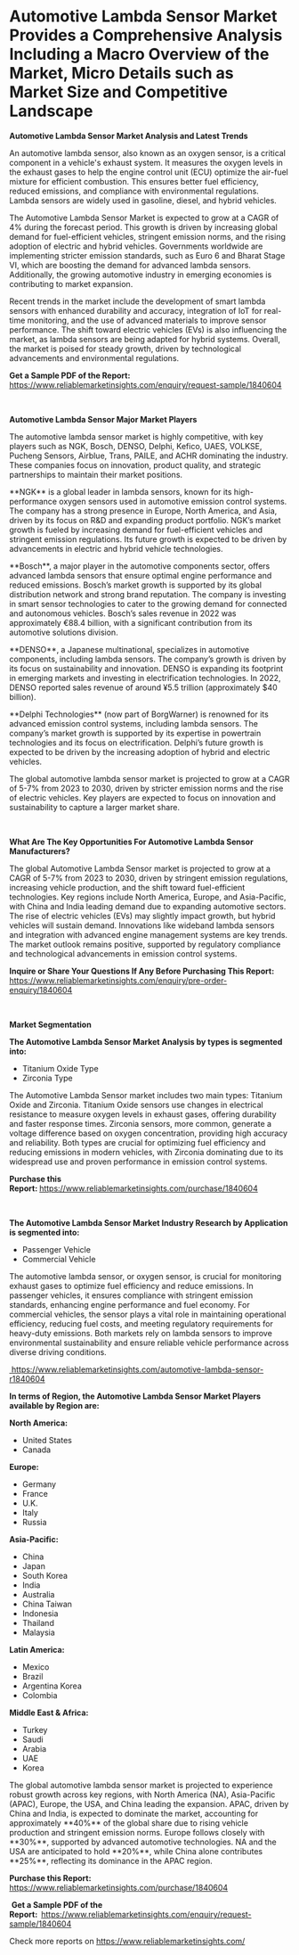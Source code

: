 <p><h1>Automotive Lambda Sensor Market Provides a Comprehensive Analysis Including a Macro Overview of the Market, Micro Details such as Market Size and Competitive Landscape</h1></p><p><strong>Automotive Lambda Sensor Market Analysis and Latest Trends</strong></p>
<p><p>An automotive lambda sensor, also known as an oxygen sensor, is a critical component in a vehicle's exhaust system. It measures the oxygen levels in the exhaust gases to help the engine control unit (ECU) optimize the air-fuel mixture for efficient combustion. This ensures better fuel efficiency, reduced emissions, and compliance with environmental regulations. Lambda sensors are widely used in gasoline, diesel, and hybrid vehicles.</p><p>The Automotive Lambda Sensor Market is expected to grow at a CAGR of 4% during the forecast period. This growth is driven by increasing global demand for fuel-efficient vehicles, stringent emission norms, and the rising adoption of electric and hybrid vehicles. Governments worldwide are implementing stricter emission standards, such as Euro 6 and Bharat Stage VI, which are boosting the demand for advanced lambda sensors. Additionally, the growing automotive industry in emerging economies is contributing to market expansion.</p><p>Recent trends in the market include the development of smart lambda sensors with enhanced durability and accuracy, integration of IoT for real-time monitoring, and the use of advanced materials to improve sensor performance. The shift toward electric vehicles (EVs) is also influencing the market, as lambda sensors are being adapted for hybrid systems. Overall, the market is poised for steady growth, driven by technological advancements and environmental regulations.</p></p>
<p><strong>Get a Sample PDF of the Report:&nbsp;</strong> <a href="https://www.reliablemarketinsights.com/enquiry/request-sample/1840604?utm_campaign=1887&utm_medium=2&utm_source=Github&utm_content=ia&utm_term=24012025&utm_id=automotive-lambda-sensor">https://www.reliablemarketinsights.com/enquiry/request-sample/1840604</a></p>
<p>&nbsp;</p>
<p><strong>Automotive Lambda Sensor Major Market Players</strong></p>
<p><p>The automotive lambda sensor market is highly competitive, with key players such as NGK, Bosch, DENSO, Delphi, Kefico, UAES, VOLKSE, Pucheng Sensors, Airblue, Trans, PAILE, and ACHR dominating the industry. These companies focus on innovation, product quality, and strategic partnerships to maintain their market positions.</p><p>**NGK** is a global leader in lambda sensors, known for its high-performance oxygen sensors used in automotive emission control systems. The company has a strong presence in Europe, North America, and Asia, driven by its focus on R&D and expanding product portfolio. NGK’s market growth is fueled by increasing demand for fuel-efficient vehicles and stringent emission regulations. Its future growth is expected to be driven by advancements in electric and hybrid vehicle technologies.</p><p>**Bosch**, a major player in the automotive components sector, offers advanced lambda sensors that ensure optimal engine performance and reduced emissions. Bosch’s market growth is supported by its global distribution network and strong brand reputation. The company is investing in smart sensor technologies to cater to the growing demand for connected and autonomous vehicles. Bosch’s sales revenue in 2022 was approximately €88.4 billion, with a significant contribution from its automotive solutions division.</p><p>**DENSO**, a Japanese multinational, specializes in automotive components, including lambda sensors. The company’s growth is driven by its focus on sustainability and innovation. DENSO is expanding its footprint in emerging markets and investing in electrification technologies. In 2022, DENSO reported sales revenue of around ¥5.5 trillion (approximately $40 billion).</p><p>**Delphi Technologies** (now part of BorgWarner) is renowned for its advanced emission control systems, including lambda sensors. The company’s market growth is supported by its expertise in powertrain technologies and its focus on electrification. Delphi’s future growth is expected to be driven by the increasing adoption of hybrid and electric vehicles.</p><p>The global automotive lambda sensor market is projected to grow at a CAGR of 5-7% from 2023 to 2030, driven by stricter emission norms and the rise of electric vehicles. Key players are expected to focus on innovation and sustainability to capture a larger market share.</p></p>
<p>&nbsp;</p>
<p><strong>What Are The Key Opportunities For Automotive Lambda Sensor Manufacturers?</strong></p>
<p><p>The global Automotive Lambda Sensor market is projected to grow at a CAGR of 5-7% from 2023 to 2030, driven by stringent emission regulations, increasing vehicle production, and the shift toward fuel-efficient technologies. Key regions include North America, Europe, and Asia-Pacific, with China and India leading demand due to expanding automotive sectors. The rise of electric vehicles (EVs) may slightly impact growth, but hybrid vehicles will sustain demand. Innovations like wideband lambda sensors and integration with advanced engine management systems are key trends. The market outlook remains positive, supported by regulatory compliance and technological advancements in emission control systems.</p></p>
<p><strong>Inquire or Share Your Questions If Any Before Purchasing This Report:</strong> <a href="https://www.reliablemarketinsights.com/enquiry/pre-order-enquiry/1840604?utm_campaign=1887&utm_medium=2&utm_source=Github&utm_content=ia&utm_term=24012025&utm_id=automotive-lambda-sensor">https://www.reliablemarketinsights.com/enquiry/pre-order-enquiry/1840604</a></p>
<p>&nbsp;</p>
<p><strong>Market Segmentation</strong></p>
<p><strong>The Automotive Lambda Sensor Market Analysis by types is segmented into:</strong></p>
<p><ul><li>Titanium Oxide Type</li><li>Zirconia Type</li></ul></p>
<p><p>The Automotive Lambda Sensor market includes two main types: Titanium Oxide and Zirconia. Titanium Oxide sensors use changes in electrical resistance to measure oxygen levels in exhaust gases, offering durability and faster response times. Zirconia sensors, more common, generate a voltage difference based on oxygen concentration, providing high accuracy and reliability. Both types are crucial for optimizing fuel efficiency and reducing emissions in modern vehicles, with Zirconia dominating due to its widespread use and proven performance in emission control systems.</p></p>
<p><strong>Purchase this Report:&nbsp;</strong><a href="https://www.reliablemarketinsights.com/purchase/1840604?utm_campaign=1887&utm_medium=2&utm_source=Github&utm_content=ia&utm_term=24012025&utm_id=automotive-lambda-sensor">https://www.reliablemarketinsights.com/purchase/1840604</a></p>
<p>&nbsp;</p>
<p><strong>The Automotive Lambda Sensor Market Industry Research by Application is segmented into:</strong></p>
<p><ul><li>Passenger Vehicle</li><li>Commercial Vehicle</li></ul></p>
<p><p>The automotive lambda sensor, or oxygen sensor, is crucial for monitoring exhaust gases to optimize fuel efficiency and reduce emissions. In passenger vehicles, it ensures compliance with stringent emission standards, enhancing engine performance and fuel economy. For commercial vehicles, the sensor plays a vital role in maintaining operational efficiency, reducing fuel costs, and meeting regulatory requirements for heavy-duty emissions. Both markets rely on lambda sensors to improve environmental sustainability and ensure reliable vehicle performance across diverse driving conditions.</p></p>
<p><a href="https://www.reliablemarketinsights.com/automotive-lambda-sensor-r1840604?utm_campaign=1887&utm_medium=2&utm_source=Github&utm_content=ia&utm_term=24012025&utm_id=automotive-lambda-sensor">&nbsp;https://www.reliablemarketinsights.com/automotive-lambda-sensor-r1840604</a></p>
<p><strong>In terms of Region, the Automotive Lambda Sensor Market Players available by Region are:</strong></p>
<p>
    <p> <strong> North America: </strong>
        <ul>
            <li>United States</li>
            <li>Canada</li>
        </ul>
        </p> 
    <p> <strong> Europe: </strong>
        <ul>
            <li>Germany</li>
            <li>France</li>
            <li>U.K.</li>
            <li>Italy</li>
            <li>Russia</li>
        </ul>
        </p> 
    <p> <strong> Asia-Pacific: </strong>
        <ul>
            <li>China</li>
            <li>Japan</li>
            <li>South Korea</li>
            <li>India</li>
            <li>Australia</li>
            <li>China Taiwan</li>
            <li>Indonesia</li>
            <li>Thailand</li>
            <li>Malaysia</li>
        </ul>
        </p> 
    <p> <strong> Latin America: </strong>
        <ul>
            <li>Mexico</li>
            <li>Brazil</li>
            <li>Argentina Korea</li>
            <li>Colombia</li>
        </ul>
        </p> 
    <p> <strong> Middle East & Africa: </strong>
        <ul>
            <li>Turkey</li>
            <li>Saudi</li>
            <li>Arabia</li>
            <li>UAE</li>
            <li>Korea</li>
        </ul>
    </p>
    </p>
<p><p>The global automotive lambda sensor market is projected to experience robust growth across key regions, with North America (NA), Asia-Pacific (APAC), Europe, the USA, and China leading the expansion. APAC, driven by China and India, is expected to dominate the market, accounting for approximately **40%** of the global share due to rising vehicle production and stringent emission norms. Europe follows closely with **30%**, supported by advanced automotive technologies. NA and the USA are anticipated to hold **20%**, while China alone contributes **25%**, reflecting its dominance in the APAC region.</p></p>
<p><strong>Purchase this Report: </strong><a href="https://www.reliablemarketinsights.com/purchase/1840604?utm_campaign=1887&utm_medium=2&utm_source=Github&utm_content=ia&utm_term=24012025&utm_id=automotive-lambda-sensor">https://www.reliablemarketinsights.com/purchase/1840604</a></p>
<p>&nbsp;<strong>Get a Sample PDF of the Report:&nbsp;&nbsp;</strong><a href="https://www.reliablemarketinsights.com/enquiry/request-sample/1840604?utm_campaign=1887&utm_medium=2&utm_source=Github&utm_content=ia&utm_term=24012025&utm_id=automotive-lambda-sensor">https://www.reliablemarketinsights.com/enquiry/request-sample/1840604</a></p>
<p><strong></strong></p>
<p>Check more reports on <a href="https://www.reliablemarketinsights.com/?utm_campaign=1887&utm_medium=2&utm_source=Github&utm_content=ia&utm_term=24012025&utm_id=automotive-lambda-sensor">https://www.reliablemarketinsights.com/</a></p>